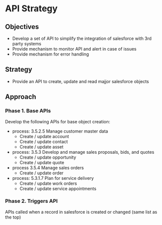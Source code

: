 # API Strategy

## Objectives
- Develop a set of API to simplify the integration of salesforce with 3rd party systems
- Provide mechanism to monitor API and alert in case of issues
- Provide mechanism for error handling

## Strategy
- Provide an API to create, update and read majjor salesforce objects


## Approach

### Phase 1. Base APIs
Develop the following APIs for base object creation:
- process: 3.5.2.5	Manage customer master data
  - Create / update account
  - Create / update contact
  - Create / update asset
- process: 3.5.3	Develop and manage sales proposals, bids, and quotes
  - Create / update opportunity
  - Create / update quote
- process 3.5.4	Manage sales orders
  - Create / update order
- process: 5.3.1.7 Plan for service delivery
  - Create / update work orders
  - Create / update service appointments

### Phase 2. Triggers API
APIs called when a record in salesforce is created or changed
(same list as the top)

